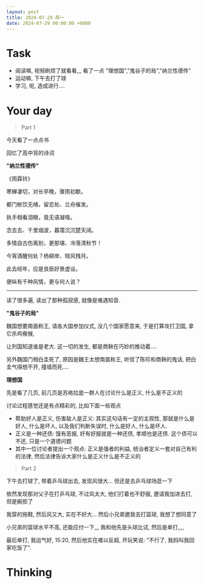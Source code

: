 ```yaml
---
layout: post
title: 2024-07-29-周一
date: 2024-07-29 00:00:00 +0800
---
```




# Task

- 阅读嘛, 视频刷烦了就看看,,, 看了一点 "理想国","鬼谷子的局","纳兰性德传"
- 运动嘛, 下午去打了球
- 学习, 呃, 造成进行....

# Your day


> Part 1

今天看了一点点书

回忆了高中背的诗词

**"纳兰性德传"**

《雨霖铃》

寒蝉凄切，对长亭晚，骤雨初歇。

都门帐饮无绪，留恋处、兰舟催发。

执手相看泪眼，竟无语凝噎。

念去去、千里烟波，暮霭沉沉楚天阔。

多情自古伤离别，更那堪、冷落清秋节！

今宵酒醒何处？杨柳岸、晓风残月。

此去经年，应是良辰好景虚设。

便纵有千种风情，更与何人说？

---

读了很多遍, 读出了那种孤寂感, 就像是难遇知音.


**"鬼谷子的局"**

魏国想要南面称王, 请各大国参加仪式, 没几个国家愿意来, 于是打算攻打卫国, 拿它杀鸡儆猴,

让列国知道谁是老大. 这一切的发生, 都是商鞅在巧妙的推动着....

另外魏国门相白圭死了, 原因是魏王太想南面称王, 听信了陈珍和商鞅的鬼话, 把白圭气得想不开, 撞墙而死....

**理想国**

先是看了几页, 前几页是苏格拉底一群人在讨论什么是正义, 什么是不正义的

讨论过程感觉还是有点精彩的, 比如下面一些观点

- 帮助好人是正义, 伤害敌人是正义: 其实这句话有一定的主观性, 那就是什么是好人, 什么是坏人, 以及我们判断失误时, 什么是好人, 什么是坏人.
- 正义是一种还债: 饿有恶报, 好有好报就是一种还债, 孝顺也是还债. 这个债可以不还, 只是一个道德问题
- 其中一位讨论者提出一个观点: 正义是强者的利益, 统治者定义一套对自己有利的法律, 然后法律告诉大家什么是正义什么是不正义的


> Part 2

下午去打球了, 带着乒乓球出去, 发现风很大... 但还是去乒乓球场逛一下

依然发现那对父子在打乒乓球, 不过风太大, 他们打着也不舒服, 邀请我加进去打, 但是婉拒了

我穿的拖鞋, 然后风又大, 实在不好大... 然后小兄弟邀我去打篮球, 我想了想同意了

小兄弟的篮球水平不高, 还能应付一下,,, 我和他先是头球比试, 然后是单打,,,,

最后单打, 我运气好, 15:20, 然后他实在难以反超, 开玩笑说: "不行了, 我妈叫我回家吃饭了".

# Thinking



